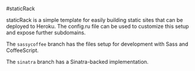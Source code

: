 #staticRack

staticRack is a simple template for easily building static sites that can be deployed to Heroku. The config.ru file can be used to customize this setup and expose further subdomains.

The `sassycoffee` branch has the files setup for development with Sass and CoffeeScript. 

The `sinatra` branch has a Sinatra-backed implementation.